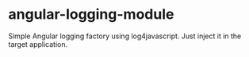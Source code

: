 # angular-logging-module
Simple Angular logging factory using log4javascript. Just inject it in the target application.
